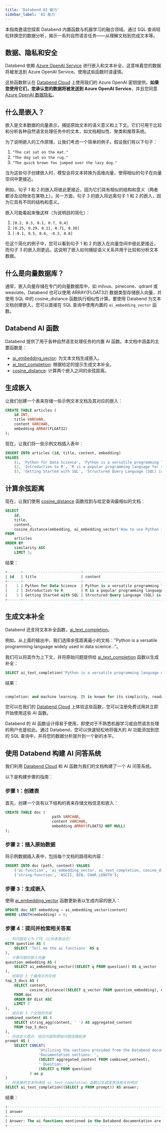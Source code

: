 ```yaml
---
title: 'Databend AI 能力'
sidebar_label: 'AI 能力'
---
```


本指南邀请您探索 Databend 内置函数与机器学习的融合领域。通过 SQL 查询轻松转换您的数据分析，揭示一系列自然语言任务——从理解文档到完成文本等。

## 数据、隐私和安全

Databend 依赖 [Azure OpenAI Service](https://azure.microsoft.com/en-us/products/ai-services/openai-service) 进行嵌入和文本补全，这意味着您的数据将被发送到 Azure OpenAI Service。使用这些函数时请谨慎。

这些函数默认在 [Databend Cloud](https://databend.com) 上使用我们的 Azure OpenAI 密钥提供。**如果您使用它们，您承认您的数据将被发送到 Azure OpenAI Service**，并且您同意 [Azure OpenAI 数据隐私](https://learn.microsoft.com/en-us/legal/cognitive-services/openai/data-privacy)。

## 什么是嵌入？

嵌入是文本数据的向量表示，捕捉原始文本的语义意义和上下文。它们可用于比较和分析各种自然语言处理任务中的文本，如文档相似性、聚类和推荐系统。

为了说明嵌入的工作原理，让我们考虑一个简单的例子。假设我们有以下句子：
1. `"The cat sat on the mat."`
2. `"The dog sat on the rug."`
3. `"The quick brown fox jumped over the lazy dog."`

当为这些句子创建嵌入时，模型会将文本转换为高维向量，使得相似的句子在向量空间中更接近。

例如，句子 1 和 2 的嵌入将彼此更接近，因为它们具有相似的结构和意义（两者都涉及动物坐在某物上）。另一方面，句子 3 的嵌入将远离句子 1 和 2 的嵌入，因为它具有不同的结构和意义。

嵌入可能看起来像这样（为说明目的简化）：

1. `[0.2, 0.3, 0.1, 0.7, 0.4]`
2. `[0.25, 0.29, 0.11, 0.71, 0.38]`
3. `[-0.1, 0.5, 0.6, -0.3, 0.8]`

在这个简化的例子中，您可以看到句子 1 和 2 的嵌入在向量空间中彼此更接近，而句子 3 的嵌入则更远。这说明了嵌入如何捕捉语义关系并用于比较和分析文本数据。

## 什么是向量数据库？

通常，嵌入向量存储在专门的向量数据库中，如 milvus、pinecone、qdrant 或 weaviate。Databend 也可以使用 ARRAY(FLOAT32) 数据类型存储嵌入向量，并使用 SQL 中的 cosine_distance 函数执行相似性计算。要使用 Databend 为文本文档创建嵌入，您可以直接在 SQL 查询中使用内置的 `ai_embedding_vector` 函数。

## Databend AI 函数

Databend 提供了用于各种自然语言处理任务的内置 AI 函数。本文档中涵盖的主要函数是：

- [ai_embedding_vector](/sql/sql-functions/ai-functions/ai-embedding-vector): 为文本文档生成嵌入。
- [ai_text_completion](/sql/sql-functions/ai-functions/ai-text-completion): 根据给定的提示生成文本补全。
- [cosine_distance](/sql/sql-functions/ai-functions/ai-cosine-distance): 计算两个嵌入之间的余弦距离。

## 生成嵌入

让我们创建一个表来存储一些示例文本文档及其对应的嵌入：
```sql
CREATE TABLE articles (
    id INT,
    title VARCHAR,
    content VARCHAR,
    embedding ARRAY(FLOAT32)
);
```

现在，让我们将一些示例文档插入表中：
```sql
INSERT INTO articles (id, title, content, embedding)
VALUES
    (1, 'Python for Data Science', 'Python is a versatile programming language widely used in data science...', ai_embedding_vector('Python is a versatile programming language widely used in data science...')),
    (2, 'Introduction to R', 'R is a popular programming language for statistical computing and graphics...', ai_embedding_vector('R is a popular programming language for statistical computing and graphics...')),
    (3, 'Getting Started with SQL', 'Structured Query Language (SQL) is a domain-specific language used for managing relational databases...', ai_embedding_vector('Structured Query Language (SQL) is a domain-specific language used for managing relational databases...'));
```

## 计算余弦距离

现在，让我们使用 [cosine_distance](/sql/sql-functions/ai-functions/ai-cosine-distance) 函数找到与给定查询最相似的文档：
```sql
SELECT
    id,
    title,
    content,
    cosine_distance(embedding, ai_embedding_vector('How to use Python in data analysis?')) AS similarity
FROM
    articles
ORDER BY
    similarity ASC
    LIMIT 3;
```

结果：
```sql
+------+--------------------------+---------------------------------------------------------------------------------------------------------+------------+
| id   | title                    | content                                                                                                 | similarity |
+------+--------------------------+---------------------------------------------------------------------------------------------------------+------------+
|    1 | Python for Data Science  | Python is a versatile programming language widely used in data science...                               |  0.1142081 |
|    2 | Introduction to R        | R is a popular programming language for statistical computing and graphics...                           | 0.18741018 |
|    3 | Getting Started with SQL | Structured Query Language (SQL) is a domain-specific language used for managing relational databases... | 0.25137568 |
+------+--------------------------+---------------------------------------------------------------------------------------------------------+------------+
```

## 生成文本补全

Databend 还支持文本补全函数，[ai_text_completion](/sql/sql-functions/ai-functions/ai-text-completion)。

例如，从上面的输出中，我们选择余弦距离最小的文档："Python is a versatile programming language widely used in data science..."。

我们可以将其作为上下文，并将原始问题提供给 [ai_text_completion](/sql/sql-functions/ai-functions/ai-text-completion) 函数以生成补全：

```sql
SELECT ai_text_completion('Python is a versatile programming language widely used in data science...') AS completion;
```

结果：
```sql

completion: and machine learning. It is known for its simplicity, readability, and ease of use. Python has a vast collection of libraries and frameworks that make it easy to perform complex tasks such as data analysis, visualization, and machine learning. Some of the popular libraries used in data science include NumPy, Pandas, Matplotlib, and Scikit-learn. Python is also used in web development, game development, and automation. Its popularity and versatility make it a valuable skill for programmers and data scientists.
```

您可以在我们的 [Databend Cloud](https://databend.com) 上体验这些函数，您可以注册免费试用并立即开始使用这些 AI 函数。

Databend 的 AI 函数设计得易于使用，即使对于不熟悉机器学习或自然语言处理的用户也是如此。通过 Databend，您可以快速轻松地将强大的 AI 功能添加到您的 SQL 查询中，并将您的数据分析提升到一个新的水平。

## 使用 Databend 构建 AI 问答系统

我们利用 [Databend Cloud](https://databend.com) 和 AI 函数为我们的文档构建了一个 AI 问答系统。

以下是构建步骤的指南：

### 步骤 1：创建表

首先，创建一个具有以下结构的表来存储文档信息和嵌入：
```sql
CREATE TABLE doc (
                     path VARCHAR,
                     content VARCHAR,
                     embedding ARRAY(FLOAT32 NOT NULL)
);
```

### 步骤 2：插入原始数据

将示例数据插入表中，包括每个文档的路径和内容：
```sql
INSERT INTO doc (path, content) VALUES
    ('ai-function', 'ai_embedding_vector, ai_text_completion, cosine_distance'),
    ('string-function', 'ASCII, BIN, CHAR_LENGTH');
```

### 步骤 3：生成嵌入

使用 [ai_embedding_vector](/sql/sql-functions/ai-functions/ai-embedding-vector) 函数更新表以生成内容的嵌入：
```sql
UPDATE doc SET embedding = ai_embedding_vector(content)
WHERE LENGTH(embedding) = 0;
```

### 步骤 4：提问并检索相关答案

```sql
-- 将问题定义为 CTE（公共表表达式）
WITH question AS (
    SELECT 'Tell me the ai functions' AS q
),
-- 计算问题的嵌入向量
question_embedding AS (
    SELECT ai_embedding_vector((SELECT q FROM question)) AS q_vector
),
-- 检索前 3 个最相关的文档
top_3_docs AS (
    SELECT content,
           cosine_distance((SELECT q_vector FROM question_embedding), embedding) AS dist
    FROM doc
    ORDER BY dist ASC
    LIMIT 3
),
-- 组合前 3 个文档的内容
combined_content AS (
    SELECT string_agg(content, ' ') AS aggregated_content
    FROM top_3_docs
),
-- 将自定义提示、组合内容和原始问题连接起来
prompt AS (
    SELECT CONCAT(
               'Utilizing the sections provided from the Databend documentation, answer the questions to the best of your ability. ',
               'Documentation sections: ',
               (SELECT aggregated_content FROM combined_content),
               ' Question: ',
               (SELECT q FROM question)
           ) as p
)
-- 将连接的文本传递给 ai_text_completion 函数以生成连贯且相关的响应
SELECT ai_text_completion((SELECT p FROM prompt)) AS answer;
```

结果：
```sql
+------------------------------------------------------------------------------------------------------------------+
| answer                                                                                                           |
+------------------------------------------------------------------------------------------------------------------+
| Answer: The ai functions mentioned in the Databend documentation are ai_embedding_vector and ai_text_completion. |
+------------------------------------------------------------------------------------------------------------------+
```